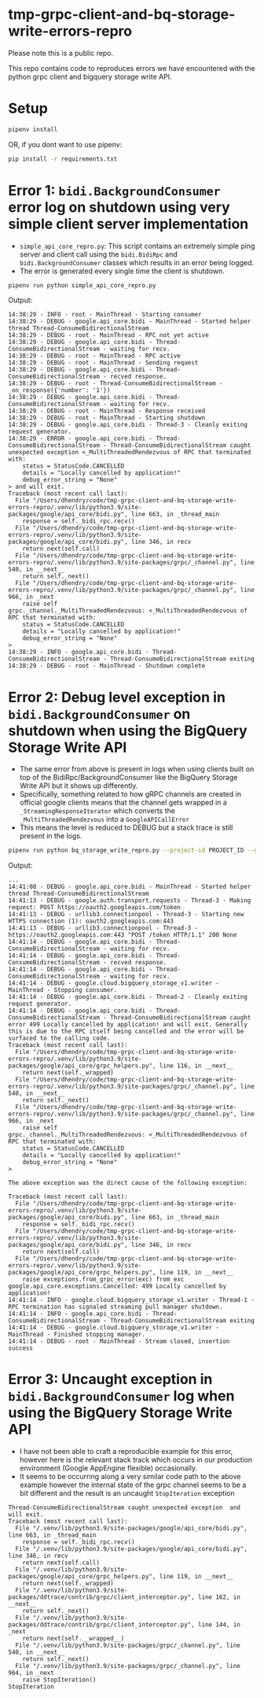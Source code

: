 # tmp-grpc-client-and-bq-storage-write-errors-repro

Please note this is a public repo. 

This repo contains code to reproduces errors we have encountered with the python grpc client and bigquery 
storage write API.

# Setup

```bash
pipenv install
```

OR, if you dont want to use pipenv:

```bash
pip install -r requirements.txt
```

# Error 1: `bidi.BackgroundConsumer` error log on shutdown using very simple client server implementation

* `simple_api_core_repro.py`: This script contains an extremely simple ping server and client 
call using the `bidi.BidiRpc` and `bidi.BackgroundConsumer` classes which results in an error being logged.
* The error is generated every single time the client is shutdown.

```bash
pipenv run python simple_api_core_repro.py
```

Output:

```
14:38:29 - INFO - root - MainThread - Starting consumer
14:38:29 - DEBUG - google.api_core.bidi - MainThread - Started helper thread Thread-ConsumeBidirectionalStream
14:38:29 - DEBUG - root - MainThread - RPC not yet active
14:38:29 - DEBUG - google.api_core.bidi - Thread-ConsumeBidirectionalStream - waiting for recv.
14:38:29 - DEBUG - root - MainThread - RPC active
14:38:29 - DEBUG - root - MainThread - Sending request
14:38:29 - DEBUG - google.api_core.bidi - Thread-ConsumeBidirectionalStream - recved response.
14:38:29 - DEBUG - root - Thread-ConsumeBidirectionalStream - _on_response({'number': '1'})
14:38:29 - DEBUG - google.api_core.bidi - Thread-ConsumeBidirectionalStream - waiting for recv.
14:38:29 - DEBUG - root - MainThread - Response received
14:38:29 - DEBUG - root - MainThread - Starting shutdown
14:38:29 - DEBUG - google.api_core.bidi - Thread-3 - Cleanly exiting request generator.
14:38:29 - ERROR - google.api_core.bidi - Thread-ConsumeBidirectionalStream - Thread-ConsumeBidirectionalStream caught unexpected exception <_MultiThreadedRendezvous of RPC that terminated with:
	status = StatusCode.CANCELLED
	details = "Locally cancelled by application!"
	debug_error_string = "None"
> and will exit.
Traceback (most recent call last):
  File "/Users/dhendry/code/tmp-grpc-client-and-bq-storage-write-errors-repro/.venv/lib/python3.9/site-packages/google/api_core/bidi.py", line 663, in _thread_main
    response = self._bidi_rpc.recv()
  File "/Users/dhendry/code/tmp-grpc-client-and-bq-storage-write-errors-repro/.venv/lib/python3.9/site-packages/google/api_core/bidi.py", line 346, in recv
    return next(self.call)
  File "/Users/dhendry/code/tmp-grpc-client-and-bq-storage-write-errors-repro/.venv/lib/python3.9/site-packages/grpc/_channel.py", line 540, in __next__
    return self._next()
  File "/Users/dhendry/code/tmp-grpc-client-and-bq-storage-write-errors-repro/.venv/lib/python3.9/site-packages/grpc/_channel.py", line 966, in _next
    raise self
grpc._channel._MultiThreadedRendezvous: <_MultiThreadedRendezvous of RPC that terminated with:
	status = StatusCode.CANCELLED
	details = "Locally cancelled by application!"
	debug_error_string = "None"
>
14:38:29 - INFO - google.api_core.bidi - Thread-ConsumeBidirectionalStream - Thread-ConsumeBidirectionalStream exiting
14:38:29 - DEBUG - root - MainThread - Shutdown complete
```

# Error 2: Debug level exception in `bidi.BackgroundConsumer` on shutdown when using the BigQuery Storage Write API

* The same error from above is present in logs when using clients built on top of the BidiRpc/BackgroundConsumer like the
BigQuery Storage Write API but it shows up differently. 
* Specifically, something related to how gRPC channels are created in official google clients means that the channel
gets wrapped in a `_StreamingResponseIterator` which converts the `_MultiThreadedRendezvous` into a `GoogleAPICallError` 
* This means the level is reduced to DEBUG but a stack trace is still present in the logs.

```bash
pipenv run python bq_storage_write_repro.py --project-id PROJECT_ID --dataset-id DATASET_ID --table-id test_table --create-table
```

Output:

```
...
14:41:08 - DEBUG - google.api_core.bidi - MainThread - Started helper thread Thread-ConsumeBidirectionalStream
14:41:13 - DEBUG - google.auth.transport.requests - Thread-3 - Making request: POST https://oauth2.googleapis.com/token
14:41:13 - DEBUG - urllib3.connectionpool - Thread-3 - Starting new HTTPS connection (1): oauth2.googleapis.com:443
14:41:13 - DEBUG - urllib3.connectionpool - Thread-3 - https://oauth2.googleapis.com:443 "POST /token HTTP/1.1" 200 None
14:41:14 - DEBUG - google.api_core.bidi - Thread-ConsumeBidirectionalStream - waiting for recv.
14:41:14 - DEBUG - google.api_core.bidi - Thread-ConsumeBidirectionalStream - recved response.
14:41:14 - DEBUG - google.api_core.bidi - Thread-ConsumeBidirectionalStream - waiting for recv.
14:41:14 - DEBUG - google.cloud.bigquery_storage_v1.writer - MainThread - Stopping consumer.
14:41:14 - DEBUG - google.api_core.bidi - Thread-2 - Cleanly exiting request generator.
14:41:14 - DEBUG - google.api_core.bidi - Thread-ConsumeBidirectionalStream - Thread-ConsumeBidirectionalStream caught error 499 Locally cancelled by application! and will exit. Generally this is due to the RPC itself being cancelled and the error will be surfaced to the calling code.
Traceback (most recent call last):
  File "/Users/dhendry/code/tmp-grpc-client-and-bq-storage-write-errors-repro/.venv/lib/python3.9/site-packages/google/api_core/grpc_helpers.py", line 116, in __next__
    return next(self._wrapped)
  File "/Users/dhendry/code/tmp-grpc-client-and-bq-storage-write-errors-repro/.venv/lib/python3.9/site-packages/grpc/_channel.py", line 540, in __next__
    return self._next()
  File "/Users/dhendry/code/tmp-grpc-client-and-bq-storage-write-errors-repro/.venv/lib/python3.9/site-packages/grpc/_channel.py", line 966, in _next
    raise self
grpc._channel._MultiThreadedRendezvous: <_MultiThreadedRendezvous of RPC that terminated with:
	status = StatusCode.CANCELLED
	details = "Locally cancelled by application!"
	debug_error_string = "None"
>

The above exception was the direct cause of the following exception:

Traceback (most recent call last):
  File "/Users/dhendry/code/tmp-grpc-client-and-bq-storage-write-errors-repro/.venv/lib/python3.9/site-packages/google/api_core/bidi.py", line 663, in _thread_main
    response = self._bidi_rpc.recv()
  File "/Users/dhendry/code/tmp-grpc-client-and-bq-storage-write-errors-repro/.venv/lib/python3.9/site-packages/google/api_core/bidi.py", line 346, in recv
    return next(self.call)
  File "/Users/dhendry/code/tmp-grpc-client-and-bq-storage-write-errors-repro/.venv/lib/python3.9/site-packages/google/api_core/grpc_helpers.py", line 119, in __next__
    raise exceptions.from_grpc_error(exc) from exc
google.api_core.exceptions.Cancelled: 499 Locally cancelled by application!
14:41:14 - INFO - google.cloud.bigquery_storage_v1.writer - Thread-1 - RPC termination has signaled streaming pull manager shutdown.
14:41:14 - INFO - google.api_core.bidi - Thread-ConsumeBidirectionalStream - Thread-ConsumeBidirectionalStream exiting
14:41:14 - DEBUG - google.cloud.bigquery_storage_v1.writer - MainThread - Finished stopping manager.
14:41:14 - DEBUG - root - MainThread - Stream closed, insertion success
```

# Error 3: Uncaught exception in `bidi.BackgroundConsumer` log when using the BigQuery Storage Write API

* I have not been able to craft a reproducible example for this error, however here is the relevant stack track
which occurs in our production environment (Google AppEngine flexible) occasionally.
* It seems to be occurring along a very similar code path to the above example however the internal state of the grpc
channel seems to be a bit different and the result is an uncaught `StopIteration` exception

```
Thread-ConsumeBidirectionalStream caught unexpected exception  and will exit.
Traceback (most recent call last):
  File "/.venv/lib/python3.9/site-packages/google/api_core/bidi.py", line 663, in _thread_main
    response = self._bidi_rpc.recv()
  File "/.venv/lib/python3.9/site-packages/google/api_core/bidi.py", line 346, in recv
    return next(self.call)
  File "/.venv/lib/python3.9/site-packages/google/api_core/grpc_helpers.py", line 119, in __next__
    return next(self._wrapped)
  File "/.venv/lib/python3.9/site-packages/ddtrace/contrib/grpc/client_interceptor.py", line 162, in __next__
    return self._next()
  File "/.venv/lib/python3.9/site-packages/ddtrace/contrib/grpc/client_interceptor.py", line 144, in _next
    return next(self.__wrapped__)
  File "/.venv/lib/python3.9/site-packages/grpc/_channel.py", line 540, in __next__
    return self._next()
  File "/.venv/lib/python3.9/site-packages/grpc/_channel.py", line 964, in _next
    raise StopIteration()
StopIteration
```
